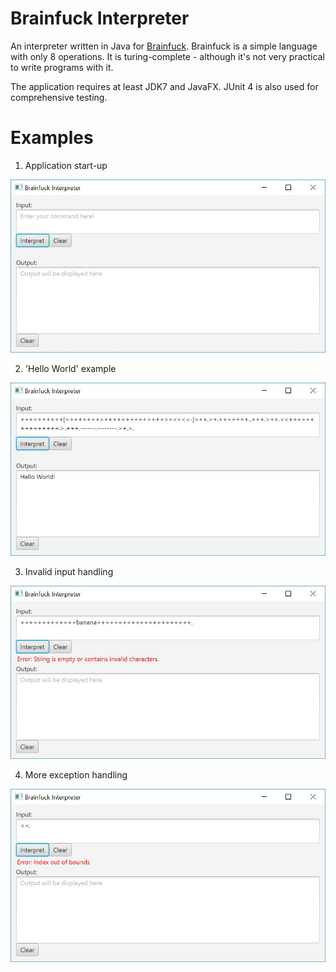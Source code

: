 # Brainfuck Interpreter

An interpreter written in Java for [Brainfuck](https://en.wikipedia.org/wiki/Brainfuck). Brainfuck is a simple language with only 8 operations. It is turing-complete - although it's not very practical to write programs with it.

The application requires at least JDK7 and JavaFX. JUnit 4 is also used for comprehensive testing.

# Examples

1) Application start-up 
<img src="/images/startup.jpg/" alt="e"/>

2) 'Hello World' example
<img src="/images/example1.JPG/" alt="example"/>

3) Invalid input handling
<img src="/images/error.JPG/" alt="invalid_input"/>

4) More exception handling
<img src="/images/error2.JPG/" alt="invalid_input2"/>
